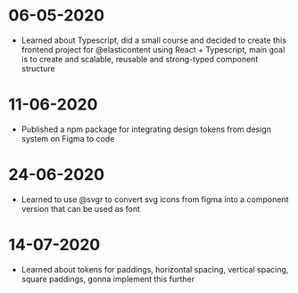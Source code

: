 # 06-05-2020
- Learned about Typescript, did a small course and decided to create this frontend project for @elasticontent using React + Typescript, main goal is to create and scalable, reusable and strong-typed component structure

# 11-06-2020
- Published a npm package for integrating design tokens from design system on Figma to code

# 24-06-2020
- Learned to use @svgr to convert svg icons from figma into a component version that can be used as font 

# 14-07-2020
- Learned about tokens for paddings, horizontal spacing, vertical spacing, square paddings, gonna implement this further

